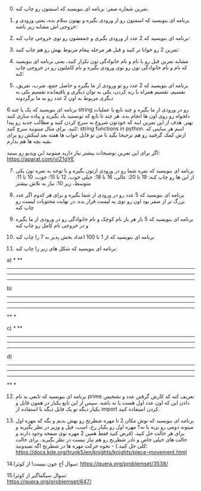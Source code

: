 0. تمرین شماره صفر: برنامه ای بنویسید که اسمتون رو چاپ کنه.

1. برنامه ای بنویسید که اسمتون رو از ورودی بگیره و بهتون سلام بده، یعنی ورودی و خروجی اش مشابه زیر باشه:
2. برنامه ای بنویسید که 2 عدد از ورودی بگیری و جمعشون رو توی خروجی چاپ کنه:
3. تمرین 2 رو خوانا تر کنید و قبل هر مرحله پیغام مربوط بهش رو هم چاپ کنید:
4. مشابه تمرین قبل رو با نام و نام خانوادگی تون تکرار کنید، یعنی برنامه ای بنویسید که نام و نام خانوادگی تون رو توی ورودی بگیره و نام کاملتون رو در خروجی چاپ کنه:
5. برنامه ای بنویسید که 2 عدد رو تو ورودی از ما بگیره و حاصل جمع، ضرب، تفریق، تقسیم، تقسیم همراه با رند کردن، یکی به توان دیگری و باقیمانده تقسیم یکی به دیگری مربوط به اون 2 عدد رو به ما برگردونه

6.برنامه ای بنویسید که یک یا چند string رو در ورودی از ما بگیره و چند تابع یا عملیات دلخواه رو روی اون ها انجام بده. هر چند تا تابع که تونستید یاد بگیرید و پیاده سازی کنید بهتر. هدف از این تمرین اینه که خودتون شروع به سرچ کردن کنید و مطالب جدید رو پیدا کنید. برای مثال میتونید سرچ کنید: string functions in python. اسم هر سایتی که ازش کمک گرفتید رو هم ترجیحا بگید تا من تو فایل جواب ها هفته بعد لینکش رو برای بقیه بچه ها هم بذارم.

اگر برای این تمرین توضیحات بیشتر نیاز دارید میتونید این ویدیو رو ببینید: https://aparat.com/v/Z1qYE

7. برنامه ای بنویسید که نمره شما رو در ورودی ازتون بگیره و با توجه به نمره تون یکی از این ها رو چاپ کنه: 19 تا 20: عالی، 16 تا 18: خیلی خوب، 12 تا 15: خوب، 10 تا 11: متوسط، زیر 10: نیاز به تلاش بیشتر

8. برنامه ای بنویسید که 5 عدد رو در ورودی از شما بگیره و برای هر کدوم اگر عدد بزرگ تر از صفر بود اون رو توی یه لیست قرار بده. در نهایت محتویات لیست رو چاپ کنه

9. برنامه ای بنویسید که 5 بار هر بار نام کوچک و نام خانوادگی رو در ورودی از ما بگیره و در خروجی نام کامل رو چاپ کنه

10. برنامه ای بنویسید که از 1 تا 100 اعداد بخش پذیر به 7 را چاپ کند

11. برنامه ای بنویسید که شکل های زیر را چاپ کند:

a)
*
**
***
****
*****

b)
*****
****
***
**
*

c)
    *
   **
  ***
 ****
*****

d)
*****
 ****
  ***
   **
    *
    
12. برنامه ای بنویسید که تابعی به نام prime تعریف کنه که کارش گرفتن عدد و تشخیص دادن این که اون عدد اول هست یا نه باشه. سپس از این تابع یکبار در همون فایل و یکبار دیگه تو یک فایل دیگه با استفاده از import کردن استفاده کنید.

13. برنامه ای بنویسید که توش مکان 2 تا مهره شطرنج رو بهش بدیم و بگه که مهره اول میتونه دومی رو بزنه یا نه؟ مهره اول رو یکبار رخ، اسب، فیل و وزیر در نظر بگیرید و برای هر حالت حل کنید. (فرض کنید فقط همین 2 مهره توی صفحه وجود دارند و حالت های خیلی خاص و نادر شطرنج رو هم نیاز نیست در نظر بگیرید. برای حالت کلی حل کنید.) - نحوه حرکت مهره ها در شطرنج اگه نمیدونید: https://docs.kde.org/trunk5/en/knights/knights/piece-movement.html

14.سوال آخ جون نیست! از کوئرا:
https://quera.org/problemset/3538/

15.سوال سیگماگیر از کوئرا:     
         https://quera.org/problemset/647/
